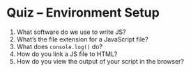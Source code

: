 # Quiz – Environment Setup

1. What software do we use to write JS?
2. What’s the file extension for a JavaScript file?
3. What does `console.log()` do?
4. How do you link a JS file to HTML?
5. How do you view the output of your script in the browser?
